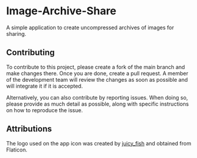 # Image-Archive-Share
A simple application to create uncompressed archives of images for sharing.

## Contributing

To contribute to this project, please create a fork of the main branch and make changes there. Once you are done, create a pull request. A member of the development team will review the changes as soon as possible and will integrate it if it is accepted.

Alternatively, you can also contribute by reporting issues. When doing so, please provide as much detail as possible, along with specific instructions on how to reproduce the issue.

## Attributions

The logo used on the app icon was created by <a href="https://www.flaticon.com/free-icons/sharing-content" title="sharing-content icons">juicy_fish</a> and obtained from Flaticon.
